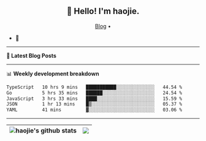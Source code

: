 <h2 align="center">👋 Hello! I'm haojie.</h2>
<p align="center">
  <a href="https://aoyouer.com">Blog</a> •
</p>


- 🔭 


-------

**📝 Latest Blog Posts**


-------

📊 **Weekly development breakdown**
<!--START_SECTION:waka-->

```txt
TypeScript   10 hrs 9 mins   ███████████░░░░░░░░░░░░░░   44.54 %
Go           5 hrs 35 mins   ██████░░░░░░░░░░░░░░░░░░░   24.54 %
JavaScript   3 hrs 33 mins   ████░░░░░░░░░░░░░░░░░░░░░   15.59 %
JSON         1 hr 13 mins    █▒░░░░░░░░░░░░░░░░░░░░░░░   05.37 %
YAML         41 mins         ▓░░░░░░░░░░░░░░░░░░░░░░░░   03.06 %
```

<!--END_SECTION:waka-->

-------



| <img align="center" src="https://github-readme-stats.vercel.app/api?username=haojie06&show_icons=true&theme=graywhite&show_icons=true&count_private=true&include_all_commits=true&hide_border=true" alt="haojie's github stats" /> | <img align="center" src="https://github-readme-stats.vercel.app/api/top-langs/?username=haojie06&layout=compact&theme=graywhite&hide_border=true&hide=css,html" /> |
| ------------- | ------------- |



